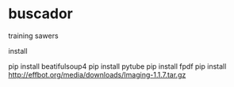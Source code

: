 # buscador
training sawers

install

pip install beatifulsoup4
pip install pytube
pip install fpdf
pip install http://effbot.org/media/downloads/Imaging-1.1.7.tar.gz

